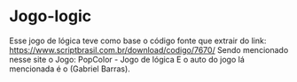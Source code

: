 # Jogo-logic
Esse jogo de lógica teve como base o código fonte que extrair do link:
https://www.scriptbrasil.com.br/download/codigo/7670/
Sendo mencionado nesse site o Jogo: PopColor - Jogo de lógica
E o auto do jogo lá mencionada é o (Gabriel Barras).
